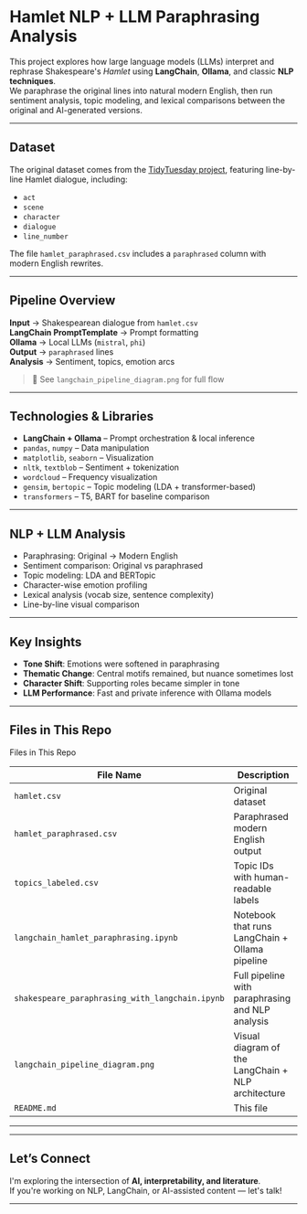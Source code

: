 # Hamlet NLP + LLM Paraphrasing Analysis

This project explores how large language models (LLMs) interpret and rephrase Shakespeare's *Hamlet* using **LangChain**, **Ollama**, and classic **NLP techniques**.  
We paraphrase the original lines into natural modern English, then run sentiment analysis, topic modeling, and lexical comparisons between the original and AI-generated versions.

---

## Dataset

The original dataset comes from the [TidyTuesday project](https://github.com/rfordatascience/tidytuesday/tree/main/data/2024/2024-09-17), featuring line-by-line Hamlet dialogue, including:

- `act`  
- `scene`  
- `character`  
- `dialogue`  
- `line_number`  

The file `hamlet_paraphrased.csv` includes a `paraphrased` column with modern English rewrites.

---

## Pipeline Overview

**Input** → Shakespearean dialogue from `hamlet.csv`  
**LangChain PromptTemplate** → Prompt formatting  
**Ollama** → Local LLMs (`mistral`, `phi`)  
**Output** → `paraphrased` lines  
**Analysis** → Sentiment, topics, emotion arcs

> 🔗 See `langchain_pipeline_diagram.png` for full flow

---

## Technologies & Libraries

- **LangChain + Ollama** – Prompt orchestration & local inference  
- `pandas`, `numpy` – Data manipulation  
- `matplotlib`, `seaborn` – Visualization  
- `nltk`, `textblob` – Sentiment + tokenization  
- `wordcloud` – Frequency visualization  
- `gensim`, `bertopic` – Topic modeling (LDA + transformer-based)  
- `transformers` – T5, BART for baseline comparison  

---

## NLP + LLM Analysis

- Paraphrasing: Original → Modern English  
- Sentiment comparison: Original vs paraphrased  
- Topic modeling: LDA and BERTopic  
- Character-wise emotion profiling  
- Lexical analysis (vocab size, sentence complexity)  
- Line-by-line visual comparison

---

## Key Insights

- **Tone Shift**: Emotions were softened in paraphrasing  
- **Thematic Change**: Central motifs remained, but nuance sometimes lost  
- **Character Shift**: Supporting roles became simpler in tone  
- **LLM Performance**: Fast and private inference with Ollama models

---

## Files in This Repo

Files in This Repo

| File Name                             | Description                                             |
|--------------------------------------|---------------------------------------------------------|
| `hamlet.csv`                         | Original dataset                                        |
| `hamlet_paraphrased.csv`            | Paraphrased modern English output                       |
| `topics_labeled.csv`                | Topic IDs with human-readable labels                   |
| `langchain_hamlet_paraphrasing.ipynb` | Notebook that runs LangChain + Ollama pipeline         |
| `shakespeare_paraphrasing_with_langchain.ipynb` | Full pipeline with paraphrasing and NLP analysis        |
| `langchain_pipeline_diagram.png`    | Visual diagram of the LangChain + NLP architecture      |
| `README.md`                         | This file                                               |

---

---

## Let’s Connect

I'm exploring the intersection of **AI, interpretability, and literature**.  
If you're working on NLP, LangChain, or AI-assisted content — let's talk!

---
